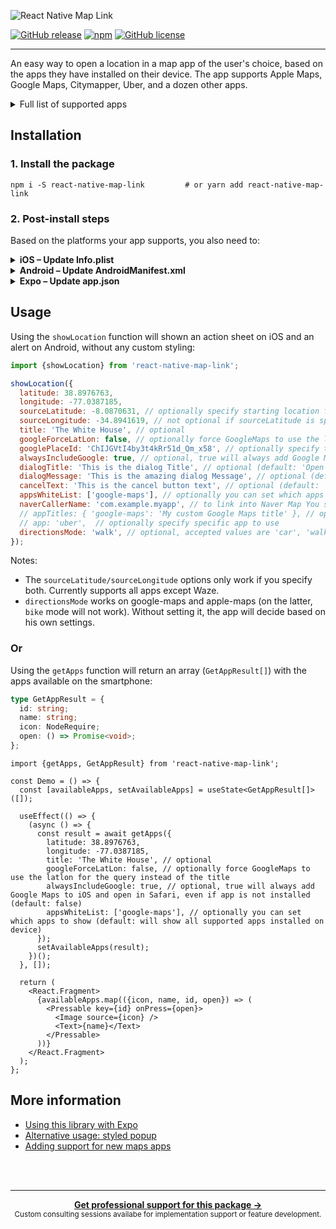 ![React Native Map Link](https://lowcdn.com/2x/8f2/3ab63c0fe3f9-00fb302c20/banner.svg)

[![GitHub release](https://img.shields.io/npm/v/react-native-map-link.svg)](https://www.npmjs.com/package/react-native-map-link)
[![npm](https://img.shields.io/npm/dm/react-native-map-link.svg)](https://www.npmjs.com/package/react-native-map-link)
[![GitHub license](https://img.shields.io/github/license/flexible-agency/react-native-map-link.svg)](https://github.com/flexible-agency/react-native-map-link/blob/master/LICENSE)

---

An easy way to open a location in a map app of the user's choice, based on the apps they have installed
on their device. The app supports Apple Maps, Google Maps, Citymapper, Uber, and a dozen other apps.

<details>
<summary>Full list of supported apps</summary>

- Apple Maps – `apple-maps`
- Google Maps – `google-maps`
- Citymapper – `citymapper`
- Uber – `uber`
- Lyft – `lyft`
- The Transit App – `transit`
- TruckMap – `truckmap`
- Waze – `waze`
- Yandex.Navi – `yandex`
- Moovit – `moovit`
- Yandex Taxi – `yandex-taxi`
- Yandex Maps – `yandex-maps`
- Kakao Map – `kakaomap`
- Mapy.cz – `mapycz`
- Maps.me – `maps-me`
- OsmAnd - `osmand`
- Gett - `gett`
- Naver Map - `navermap`
- 2GIS - `dgis`
- Liftago - `liftago`
- Petal Maps - `petalmaps` (Android only)

</details>

## Installation

### 1. Install the package

```shell
npm i -S react-native-map-link         # or yarn add react-native-map-link
```

### 2. Post-install steps

Based on the platforms your app supports, you also need to:

<details>
<summary><strong>iOS – Update Info.plist</strong></summary>

To allow your app to detect if any of the directions apps are installed, an extra step is required on iOS. Your app needs to provide the `LSApplicationQueriesSchemes` key inside `ios/{my-project}/Info.plist` to specify the URL schemes with which the app can interact.

Just add this in your `Info.plist` depending on which apps you'd like to support. Omitting these might mean that the library can't detect some of the maps apps installed by the user.

```xml
<key>LSApplicationQueriesSchemes</key>
<array>
    <string>comgooglemaps</string>
    <string>citymapper</string>
    <string>uber</string>
    <string>lyft</string>
    <string>transit</string>
    <string>truckmap</string>
    <string>waze</string>
    <string>yandexnavi</string>
    <string>moovit</string>
    <string>yandextaxi</string>
    <string>yandexmaps</string>
    <string>kakaomap</string>
    <string>szn-mapy</string>
    <string>mapsme</string>
    <string>osmandmaps</string>
    <string>gett</string>
    <string>nmap</string>
    <string>dgis</string>
    <string>lftgpas</string>
</array>
```

Using Expo? [Read the instructions](docs/expo.md) to make it work on iOS.

</details>

<details>
<summary><strong>Android – Update AndroidManifest.xml</strong></summary>

When switching to Android 11/Android SDK 30 (i.e. using Expo SDK 41), this library doesn't work out of the box anymore. The reason is the new [Package Visibilty](https://developer.android.com/training/package-visibility) security feature. We'll have to update our `AndroidManifest.xml` to explicitly allow querying for other apps.

You can do so by coping the `<queries>` statement below, and pasting it in the top level of your AndroidManifest (i.e. within the `<manifest> ... </manifest>`).

```xml
<queries>
  <intent>
    <action android:name="android.intent.action.VIEW" />
    <data android:scheme="http"/>
  </intent>
  <intent>
    <action android:name="android.intent.action.VIEW" />
    <data android:scheme="https"/>
  </intent>
  <intent>
    <action android:name="android.intent.action.VIEW" />
    <data android:scheme="geo" />
  </intent>
  <intent>
    <action android:name="android.intent.action.VIEW" />
    <data android:scheme="google.navigation" />
  </intent>
  <intent>
    <action android:name="android.intent.action.VIEW" />
    <data android:scheme="applemaps" />
  </intent>
  <intent>
    <action android:name="android.intent.action.VIEW" />
    <data android:scheme="citymapper" />
  </intent>
  <intent>
    <action android:name="android.intent.action.VIEW" />
    <data android:scheme="uber" />
  </intent>
  <intent>
    <action android:name="android.intent.action.VIEW" />
    <data android:scheme="lyft" />
  </intent>
  <intent>
    <action android:name="android.intent.action.VIEW" />
    <data android:scheme="transit" />
  </intent>
  <intent>
    <action android:name="android.intent.action.VIEW" />
    <data android:scheme="truckmap" />
  </intent>
  <intent>
    <action android:name="android.intent.action.VIEW" />
    <data android:scheme="waze" />
  </intent>
  <intent>
    <action android:name="android.intent.action.VIEW" />
    <data android:scheme="yandexnavi" />
  </intent>
  <intent>
    <action android:name="android.intent.action.VIEW" />
    <data android:scheme="moovit" />
  </intent>
  <intent>
    <action android:name="android.intent.action.VIEW" />
    <data android:scheme="yandexmaps://maps.yandex." />
  </intent>
  <intent>
    <action android:name="android.intent.action.VIEW" />
    <data android:scheme="yandextaxi" />
  </intent>
  <intent>
    <action android:name="android.intent.action.VIEW" />
    <data android:scheme="kakaomap" />
  </intent>
  <intent>
    <action android:name="android.intent.action.VIEW" />
    <data android:scheme="mapycz" />
  </intent>
  <intent>
    <action android:name="android.intent.action.VIEW" />
    <data android:scheme="mapsme" />
  </intent>
  <intent>
    <action android:name="android.intent.action.VIEW" />
    <data android:scheme="osmand.geo" />
  </intent>
  <intent>
    <action android:name="android.intent.action.VIEW" />
    <data android:scheme="gett" />
  </intent>
  <intent>
    <action android:name="android.intent.action.VIEW" />
    <data android:scheme="nmap" />
  </intent>
  <intent>
    <action android:name="android.intent.action.VIEW" />
    <data android:scheme="dgis" />
  </intent>
  <intent>
    <action android:name="android.intent.action.VIEW" />
    <data android:scheme="lftgpas" />
  </intent>
  <intent>
    <action android:name="android.intent.action.VIEW" />
    <data android:scheme="petalmaps" />
  </intent>
</queries>
```

If you're running into a 'unexpected element `<queries>` found in `<manifest>`' error, make sure you have an updated version of Gradle in your `android/build.gradle` file:

```java
classpath("com.android.tools.build:gradle:3.5.4")
```

More info [here](https://stackoverflow.com/a/67383641/1129689).

</details>

<details>
<summary><strong>Expo – Update app.json</strong></summary>

[Read the instructions here](docs/expo.md) to make it work on iOS.

</details>

## Usage

Using the `showLocation` function will shown an action sheet on iOS and an alert on Android, without any custom styling:

```js
import {showLocation} from 'react-native-map-link';

showLocation({
  latitude: 38.8976763,
  longitude: -77.0387185,
  sourceLatitude: -8.0870631, // optionally specify starting location for directions
  sourceLongitude: -34.8941619, // not optional if sourceLatitude is specified
  title: 'The White House', // optional
  googleForceLatLon: false, // optionally force GoogleMaps to use the latlon for the query instead of the title
  googlePlaceId: 'ChIJGVtI4by3t4kRr51d_Qm_x58', // optionally specify the google-place-id
  alwaysIncludeGoogle: true, // optional, true will always add Google Maps to iOS and open in Safari, even if app is not installed (default: false)
  dialogTitle: 'This is the dialog Title', // optional (default: 'Open in Maps')
  dialogMessage: 'This is the amazing dialog Message', // optional (default: 'What app would you like to use?')
  cancelText: 'This is the cancel button text', // optional (default: 'Cancel')
  appsWhiteList: ['google-maps'], // optionally you can set which apps to show (default: will show all supported apps installed on device)
  naverCallerName: 'com.example.myapp', // to link into Naver Map You should provide your appname which is the bundle ID in iOS and applicationId in android.
  // appTitles: { 'google-maps': 'My custom Google Maps title' }, // optionally you can override default app titles
  // app: 'uber',  // optionally specify specific app to use
  directionsMode: 'walk', // optional, accepted values are 'car', 'walk', 'public-transport' or 'bike'
});
```

Notes:

- The `sourceLatitude/sourceLongitude` options only work if you specify both. Currently supports all apps except Waze.
- `directionsMode` works on google-maps and apple-maps (on the latter, `bike` mode will not work). Without setting it, the app will decide based on his own settings.

### Or

Using the `getApps` function will return an array (`GetAppResult[]`) with the apps available on the smartphone:

```ts
type GetAppResult = {
  id: string;
  name: string;
  icon: NodeRequire;
  open: () => Promise<void>;
};
```

```tsx
import {getApps, GetAppResult} from 'react-native-map-link';

const Demo = () => {
  const [availableApps, setAvailableApps] = useState<GetAppResult[]>([]);

  useEffect(() => {
    (async () => {
      const result = await getApps({
        latitude: 38.8976763,
        longitude: -77.0387185,
        title: 'The White House', // optional
        googleForceLatLon: false, // optionally force GoogleMaps to use the latlon for the query instead of the title
        alwaysIncludeGoogle: true, // optional, true will always add Google Maps to iOS and open in Safari, even if app is not installed (default: false)
        appsWhiteList: ['google-maps'], // optionally you can set which apps to show (default: will show all supported apps installed on device)
      });
      setAvailableApps(result);
    })();
  }, []);

  return (
    <React.Fragment>
      {availableApps.map(({icon, name, id, open}) => (
        <Pressable key={id} onPress={open}>
          <Image source={icon} />
          <Text>{name}</Text>
        </Pressable>
      ))}
    </React.Fragment>
  );
};
```

## More information

- [Using this library with Expo](docs/expo.md)
- [Alternative usage: styled popup](docs/popup.md)
- [Adding support for new maps apps](docs/add-app.md)

<br /><br />

---

<div align="center">
	<b>
		<a href="https://schof.co/consulting/?utm_source=flexible-agency/react-native-map-link">Get professional support for this package →</a>
	</b>
	<br>
	<sub>
		Custom consulting sessions availabe for implementation support or feature development.
	</sub>
</div>
